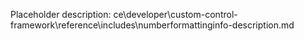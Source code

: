 Placeholder description: ce\developer\custom-control-framework\reference\includes\numberformattinginfo-description.md